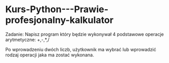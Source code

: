 # Kurs-Python---Prawie-profesjonalny-kalkulator
Zadanie: Napisz program który będzie wykonywał 4 podstawowe operacje arytmetyczne: +,-,*,/

Po wprowadzeniu dwóch liczb, użytkownik ma wybrać lub wprowadzić rodzaj operacji jaka ma zostać wykonana.
